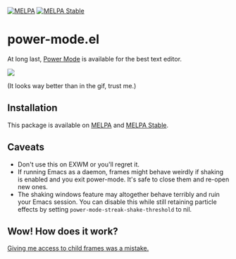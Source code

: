 [![MELPA](https://melpa.org/packages/power-mode-badge.svg)](https://melpa.org/#/power-mode) [![MELPA Stable](https://stable.melpa.org/packages/power-mode-badge.svg)](https://stable.melpa.org/#/power-mode)

# power-mode.el

At long last, [Power Mode](https://github.com/codeinthedark/awesome-power-mode)
is available for the best text editor.

![](screencast.gif)

(It looks way better than in the gif, trust me.)

## Installation

This package is available on [MELPA](https://melpa.org/#/power-mode) and [MELPA
Stable](https://stable.melpa.org/#/power-mode).

## Caveats

- Don't use this on EXWM or you'll regret it.
- If running Emacs as a daemon, frames might behave weirdly if shaking is
  enabled and you exit power-mode. It's safe to close them and re-open new ones.
- The shaking windows feature may altogether behave terribly and ruin your Emacs
  session. You can disable this while still retaining particle effects by
  setting `power-mode-streak-shake-threshold` to nil.

## Wow! How does it work?

[Giving me access to child frames was a
mistake.](https://www.youtube.com/watch?v=qPHMSBmdpCs)
